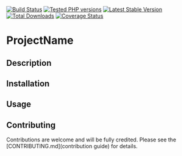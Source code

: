 [![Build Status](https://travis-ci.org/PackageName.svg?branch=master)](https://travis-ci.org/PackageName)
[![Tested PHP versions](https://php-eye.com/badge/PackageName/tested.svg)](https://php-eye.com/package/PackageName)
[![Latest Stable Version](https://poser.pugx.org/PackageName/v/stable)](https://packagist.org/packages/PackageName) 
[![Total Downloads](https://poser.pugx.org/PackageName/downloads)](https://packagist.org/packages/PackageName) 
[![Coverage Status](https://coveralls.io/repos/github/PackageName/badge.svg?branch=master)](https://coveralls.io/github/PackageName?branch=master)

# ProjectName

## Description

## Installation

## Usage

## Contributing

Contributions are welcome and will be fully credited. Please see the [CONTRIBUTING.md](contribution guide) for details.


